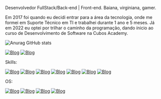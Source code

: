 Desenvolvedor FullStack/Back-end | Front-end. Baiana, virginiana, gamer. 

Em 2017 foi quando eu decidi entrar para a área da tecnologia, onde me formei em Suporte Técnico em TI e trabalhei durante 1 ano e 5 meses. Já em 2022 eu optei por trilhar o caminho da programação, dando ínicio ao curso de Desenvolvimento de Software na Cubos Academy.

![Anurag GitHub stats](https://github-readme-stats.vercel.app/api?username=laisolvx&show_icons=true&theme=tokyonight)

[![Blog](https://img.shields.io/badge/GitHub-100000?style=for-the-badge&logo=github&logoColor=white/)](https://github.com/laisolvx) [![Blog](https://img.shields.io/badge/LinkedIn-0077B5?style=for-the-badge&logo=linkedin&logoColor=white/)](https://www.linkedin.com/in/laisolvx/)

Skills:

[![Blog](https://img.shields.io/badge/JavaScript-323330?style=for-the-badge&logo=javascript&logoColor=F7DF1E)]() [![Blog](https://img.shields.io/badge/HTML5-E34F26?style=for-the-badge&logo=html5&logoColor=white)]() [![Blog](https://img.shields.io/badge/CSS3-1572B6?style=for-the-badge&logo=css3&logoColor=white)]() [![Blog](https://img.shields.io/badge/Node.js-43853D?style=for-the-badge&logo=node.js&logoColor=white)]() [![Blog](https://img.shields.io/badge/PostgreSQL-316192?style=for-the-badge&logo=postgresql&logoColor=white)]() [![Blog](https://img.shields.io/badge/SQLite-07405E?style=for-the-badge&logo=sqlite&logoColor=white)]() [![Blog](https://img.shields.io/badge/MySQL-00000F?style=for-the-badge&logo=mysql&logoColor=white)]()

OS:

[![Blog](https://img.shields.io/badge/Linux-FCC624?style=for-the-badge&logo=linux&logoColor=black)]() [![Blog](https://img.shields.io/badge/Pop!_OS-48B9C7?style=for-the-badge&logo=Pop!_OS&logoColor=white)]() [![Blog](https://img.shields.io/badge/Ubuntu-E95420?style=for-the-badge&logo=ubuntu&logoColor=white)]() [![Blog](https://img.shields.io/badge/Windows-0078D6?style=for-the-badge&logo=windows&logoColor=white)]()
